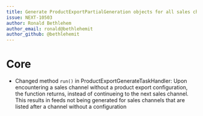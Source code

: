 ```yaml
---
title: Generate ProductExportPartialGeneration objects for all sales channels
issue: NEXT-10503
author: Ronald Bethlehem
author_email: ronald@bethlehemit
author_github: @bethlehemit
---
```

# Core
* Changed method `run()` in ProductExportGenerateTaskHandler: Upon encountering a sales channel without a product export configuration,
  the function returns, instead of continueing to the next sales channel. This results in feeds not being generated for sales channels
  that are listed after a channel without a configuration
